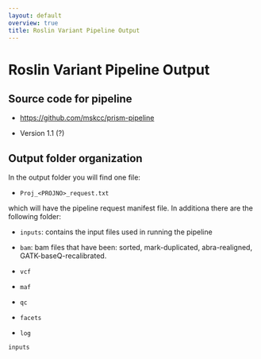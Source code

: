 ```yaml
---
layout: default
overview: true
title: Roslin Variant Pipeline Output
---
```


# Roslin Variant Pipeline Output

## Source code for pipeline

- https://github.com/mskcc/prism-pipeline

- Version 1.1 (?)

## Output folder organization

In the output folder you will find one file:

- `Proj_<PROJNO>_request.txt`

which will have the pipeline request manifest file. In additiona there are the following folder: 

- `inputs`: contains the input files used in running the pipeline

- `bam`: bam files that have been: sorted, mark-duplicated, abra-realigned, GATK-baseQ-recalibrated.

- `vcf`

- `maf`

- `qc`

- `facets`

- `log`

`inputs`
